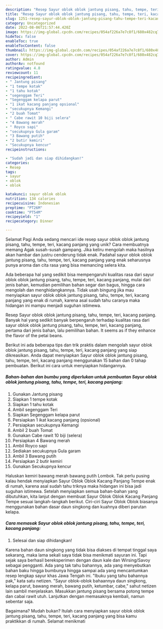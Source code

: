 ```yaml
---
description: "Resep Sayur oblok oblok jantung pisang, tahu, tempe, teri, kacang panjang yang Lezat, Lezat"
title: "Resep Sayur oblok oblok jantung pisang, tahu, tempe, teri, kacang panjang yang Lezat, Lezat"
slug: 1251-resep-sayur-oblok-oblok-jantung-pisang-tahu-tempe-teri-kacang-panjang-yang-lezat-lezat
category: Uncategorized
date: 2022-08-06T21:57:44.420Z
image: https://img-global.cpcdn.com/recipes/054af226a7e7c8f1/680x482cq70/sayur-oblok-oblok-jantung-pisang-tahu-tempe-teri-kacang-panjang-foto-resep-utama.jpg
hideToc: false
enableToc: true
enableTocContent: false
thumbnail: https://img-global.cpcdn.com/recipes/054af226a7e7c8f1/680x482cq70/sayur-oblok-oblok-jantung-pisang-tahu-tempe-teri-kacang-panjang-foto-resep-utama.jpg
cover: https://img-global.cpcdn.com/recipes/054af226a7e7c8f1/680x482cq70/sayur-oblok-oblok-jantung-pisang-tahu-tempe-teri-kacang-panjang-foto-resep-utama.jpg
author: Admin
authorAv: notfound
ratingvalue: 4.8
reviewcount: 11
recipeingredient:
- " Jantung pisang"
- "1 tempe kotak"
- "1 tahu kotak"
- "segenggam Teri"
- "Segenggam kelapa parut"
- "1 ikat kacang panjang opsional"
- "secukupnya Kemangi"
- "2 buah Tomat"
- " Cabe rawit 10 biji selera"
- "4 Bawang merah"
- " Royco sapi"
- "secukupnya Gula garam"
- "3 Bawang putih"
- "2 butir kemiri"
- "Secukupnya kencur"
recipeinstructions:

- "Sudah jadi dan siap dihidangkan!"
categories:
- Resep
tags:
- sayur
- oblok
- oblok

katakunci: sayur oblok oblok 
nutrition: 134 calories
recipecuisine: Indonesian
preptime: "PT26M"
cooktime: "PT54M"
recipeyield: "1"
recipecategory: Dinner

---
```



Selamat Pagi Anda sedang mencari ide resep sayur oblok oblok jantung pisang, tahu, tempe, teri, kacang panjang yang unik? Cara membuatnya memang Agak susah-susah gampang. Jika keliru mengolah maka hasilnya akan hambar dan justru cenderung tidak enak. Padahal sayur oblok oblok jantung pisang, tahu, tempe, teri, kacang panjang yang enak seharusnya punya aroma dan cita rasa yang bisa memancing selera kita.


Ada beberapa hal yang sedikit bisa mempengaruhi kualitas rasa dari sayur oblok oblok jantung pisang, tahu, tempe, teri, kacang panjang, mulai dari jenis bahan, kemudian pemilihan bahan segar dan bagus, hingga cara mengolah dan menghidangkannya. Tidak usah bingung jika mau menyiapkan sayur oblok oblok jantung pisang, tahu, tempe, teri, kacang panjang yang enak di rumah, karena asal sudah tahu caranya maka hidangan ini mampu menjadi suguhan istimewa.

Resep Sayur oblok oblok jantung pisang, tahu, tempe, teri, kacang panjang. Banyak hal yang sedikit banyak berpengaruh terhadap kualitas rasa dari sayur oblok oblok jantung pisang, tahu, tempe, teri, kacang panjang, pertama dari jenis bahan, lalu pemilihan bahan. It seems as if they enhance the flavor of the petai beans.


Berikut ini ada beberapa tips dan trik praktis dalam mengolah sayur oblok oblok jantung pisang, tahu, tempe, teri, kacang panjang yang siap dikreasikan. Anda dapat menyiapkan Sayur oblok oblok jantung pisang, tahu, tempe, teri, kacang panjang menggunakan 15 bahan dan 0 tahap pembuatan. Berikut ini cara untuk menyiapkan hidangannya.

<!--inarticleads1-->

##### Bahan-bahan dan bumbu yang diperlukan untuk pembuatan Sayur oblok oblok jantung pisang, tahu, tempe, teri, kacang panjang:

1. Gunakan  Jantung pisang
1. Siapkan 1 tempe kotak
1. Siapkan 1 tahu kotak
1. Ambil segenggam Teri
1. Siapkan Segenggam kelapa parut
1. Persiapkan 1 ikat kacang panjang (opsional)
1. Persiapkan secukupnya Kemangi
1. Ambil 2 buah Tomat
1. Gunakan  Cabe rawit 10 biji (selera)
1. Persiapkan 4 Bawang merah
1. Ambil  Royco sapi
1. Sediakan secukupnya Gula garam
1. Ambil 3 Bawang putih
1. Persiapkan 2 butir kemiri
1. Gunakan Secukupnya kencur


Haluskan kemiri bawang merah bawang putih Lombok. Tak perlu pusing kalau hendak menyiapkan Sayur Oblok Oblok Kacang Panjang Tempe enak di rumah, karena asal sudah tahu triknya maka hidangan ini bisa jadi suguhan istimewa. Setelah menyiapkan semua bahan-bahan yang dibutuhkan, kita lanjut dengan membuat Sayur Oblok Oblok Kacang Panjang Tempe sesuai langkah-langkah berikut. Ciri-ciri Sayur Oblok Oblok biasanya menggunakan bahan dasar daun singkong dan kuahnya diberi parutan kelapa. 

<!--inarticleads2-->

##### Cara memasak Sayur oblok oblok jantung pisang, tahu, tempe, teri, kacang panjang:


1. Selesai dan siap dihidangkan!

Karena bahan daun singkong yang tidak bisa diakses di tempat tinggal saya sekarang, maka lama sekali saya tidak bisa menikmati sayuran ini. Tapi sejak saya berhasil bereksperimen dengan daun kale dan Wirsing/Savoy sebagai pengganti. Ada yang tak tahu bahannya, ada yang menyebutkan bahan baku hingga bumbunya hingga sampai ada yang mencantumkan resep lengkap sayur khas Jawa Tengah ini. &#34;Ibuku yang tahu bahannya pak,&#34; kata satu netizen. &#34;Sayur oblok-oblok bahaannya daun singkong, kelapa parut, bawang merah, bawang putih, ketumbar, cabe,&#34; sahut netizen lain sambil menjelaskan. Masukkan jantung pisang bersama potong tempe dan cabai rawit utuh. Lanjutkan dengan memasaknya kembali, namun sebentar saja. 

Bagaimana? Mudah bukan? Itulah cara menyiapkan sayur oblok oblok jantung pisang, tahu, tempe, teri, kacang panjang yang bisa kamu praktikkan di rumah. Selamat menikmati
